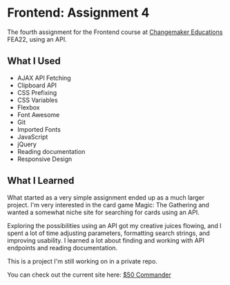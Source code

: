 # Frontend: Assignment 4
The fourth assignment for the Frontend course at [Changemaker Educations](https://cmeducations.se/utbildningar/program/frontend-app-developer) FEA22, using an API. 


## What I Used
- AJAX API Fetching
- Clipboard API
- CSS Prefixing
- CSS Variables
- Flexbox
- Font Awesome
- Git
- Imported Fonts
- JavaScript
- jQuery
- Reading documentation
- Responsive Design

## What I Learned
What started as a very simple assignment ended up as a much larger project. I'm very interested in the card game Magic: The Gathering and wanted a somewhat niche site for searching for cards using an API.

Exploring the possibilities using an API got my creative juices flowing, and I spent a lot of time adjusting parameters, formatting search strings, and improving usability. I learned a lot about finding and working with API endpoints and reading documentation.

This is a project I'm still working on in a private repo.

You can check out the current site here: [$50 Commander](https://www.freddiekaplan.se/magic/)
